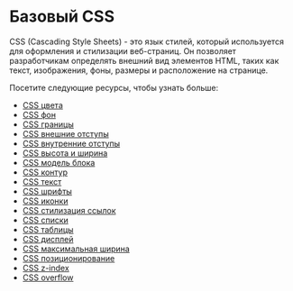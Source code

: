 # Базовый CSS

CSS (Cascading Style Sheets) - это язык стилей, который используется для оформления и стилизации веб-страниц. Он позволяет разработчикам определять внешний вид элементов HTML, таких как текст, изображения, фоны, размеры и расположение на странице.

Посетите следующие ресурсы, чтобы узнать больше:

- [CSS цвета](2.1%20CSS%20Colors/README.md)
- [CSS фон](2.2%20CSS%20Backgrounds/README.md)
- [CSS границы](2.3%20CSS%20Borders/README.md)
- [CSS внешние отступы](2.4%20CSS%20Margins/README.md)
- [CSS внутренние отступы](2.5%20CSS%20Paddings/README.md)
- [CSS высота и ширина](2.6%20CSS%20Height,%20Width/README.md)
- [CSS модель блока](2.7%20CSS%20Box%20Model/README.md)
- [CSS контур](2.8%20CSS%20Outline/README.md)
- [CSS текст](2.9%20CSS%20Text/README.md)
- [CSS шрифты](2.10%20CSS%20Fonts/README.md)
- [CSS иконки](2.11%20CSS%20Icons/README.md)
- [CSS стилизация ссылок](2.12%20CSS%20Links/README.md)
- [CSS списки](2.13%20CSS%20Links/README.md)
- [CSS таблицы](2.14%20CSS%20Tables/README.md)
- [CSS дисплей](2.15%20CSS%20Display/README.md)
- [CSS максимальная ширина](2.16%20CSS%20Max-width/README.md)
- [CSS позиционирование](2.17%20CSS%20Position/README.md)
- [CSS z-index](2.18%20CSS%20Z-index/README.md)
- [CSS overflow](2.19%20CSS%20Overflow/README.md)